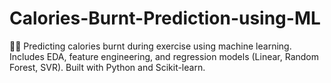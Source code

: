 # Calories-Burnt-Prediction-using-ML
🏃‍♂️ Predicting calories burnt during exercise using machine learning. Includes EDA, feature engineering, and regression models (Linear, Random Forest, SVR). Built with Python and Scikit-learn.
